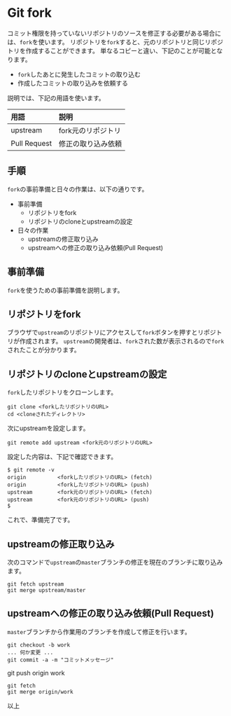 # Git fork

コミット権限を持っていないリポジトリのソースを修正する必要がある場合には、``fork``を使います。
リポジトリを``fork``すると、元のリポジトリと同じリポジトリを作成することができます。
単なるコピーと違い、下記のことが可能となります。

- ``fork``したあとに発生したコミットの取り込む
- 作成したコミットの取り込みを依頼する

説明では、下記の用語を使います。

| 用語         | 説明               |
|:-------------|:-------------------|
| upstream     | fork元のリポジトリ |
| Pull Request | 修正の取り込み依頼 |

## 手順

``fork``の事前準備と日々の作業は、以下の通りです。

- 事前準備
  - リポジトリをfork
  - リポジトリのcloneとupstreamの設定
- 日々の作業
  - upstreamの修正取り込み
  - upstreamへの修正の取り込み依頼(Pull Request)

## 事前準備

``fork``を使うための事前準備を説明します。

## リポジトリをfork

ブラウザで``upstream``のリポジトリにアクセスして``fork``ボタンを押すとリポジトリが作成されます。
``upstream``の開発者は、``fork``された数が表示されるので``fork``されたことが分かります。

## リポジトリのcloneとupstreamの設定

``fork``したリポジトリをクローンします。

```
git clone <forkしたリポジトリのURL>
cd <cloneされたディレクトリ>
```

次にupstreamを設定します。

```
git remote add upstream <fork元のリポジトリのURL>
```

設定した内容は、下記で確認できます。

```
$ git remote -v
origin          <forkしたリポジトリのURL> (fetch)
origin          <forkしたリポジトリのURL> (push)
upstream        <fork元のリポジトリのURL> (fetch)
upstream        <fork元のリポジトリのURL> (push)
$
```

これで、準備完了です。

## upstreamの修正取り込み

次のコマンドで``upstream``の``master``ブランチの修正を現在のブランチに取り込みます。

```
git fetch upstream
git merge upstream/master
```

## upstreamへの修正の取り込み依頼(Pull Request)

``master``ブランチから作業用のブランチを作成して修正を行います。

```
git checkout -b work
... 何か変更 ...
git commit -a -m "コミットメッセージ"
```


git push origin work

```
git fetch
git merge origin/work
```

以上
